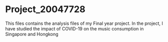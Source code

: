 # Project_20047728
This files contains the analysis files of my Final year project. In the project, I have studied the impact of COVID-19 on the music consumption in Singapore and Hongkong 
